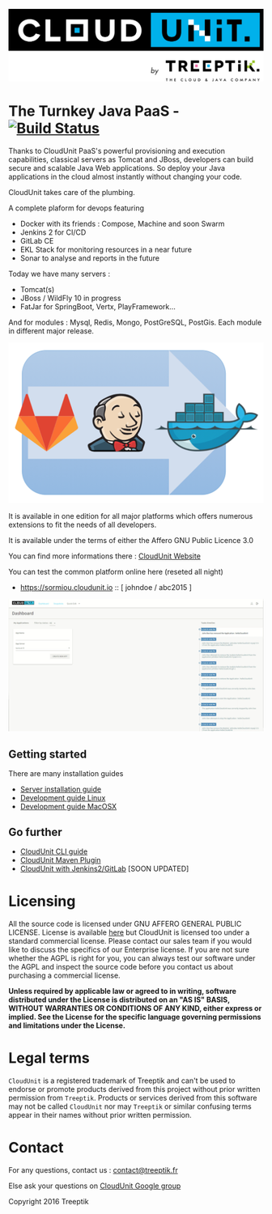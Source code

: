![CloudUnit Logo](documentation/img/Cloudunit_by_Treeptik.png "CloudUnit By Treeptik")


# The Turnkey Java PaaS - [![Build Status](https://travis-ci.org/Treeptik/cloudunit.svg?branch=master)](https://travis-ci.org/Treeptik/cloudunit)

Thanks to CloudUnit PaaS's powerful provisioning and execution capabilities, classical servers as Tomcat and JBoss, developers can build secure and scalable Java Web applications. So deploy your Java applications in the cloud almost instantly without changing your code.

CloudUnit takes care of the plumbing.

A complete plaform for devops featuring
* Docker with its friends : Compose, Machine and soon Swarm
* Jenkins 2 for CI/CD
* GitLab CE 
* EKL Stack for monitoring resources in a near future
* Sonar to analyse and reports in the future

Today we have many servers :
* Tomcat(s)
* JBoss / WildFly 10 in progress
* FatJar for SpringBoot, Vertx, PlayFramework...

And for modules : Mysql, Redis, Mongo, PostGreSQL, PostGis. Each module in different major release.

![Jenkins2 Logo](documentation/img/plateforme-trio.png "Devops Plateforme")

It is available in one edition for all major platforms which offers numerous extensions to fit the needs of all developers.

It is available under the terms of either the Affero GNU Public Licence 3.0

You can find more informations there : [CloudUnit Website](http://www.cloudunit.io/)

You can test the common platform online here (reseted all night)
* https://sormiou.cloudunit.io :: [ johndoe / abc2015 ]

![CloudUnit Gif](documentation/img/cloudunitGif.gif "CloudUnit Gif")

## Getting started

There are many installation guides
* [Server installation guide](documentation/SERVER-GUIDE.md)
* [Development guide Linux](documentation/DEV-GUIDE-LINUX.md)
* [Development guide MacOSX](documentation/DEV-GUIDE-MACOSX.md)

## Go further

* [CloudUnit CLI guide](https://github.com/Treeptik/cloudunit-cli/blob/dev/README.md)
* [CloudUnit Maven Plugin](documentation/README.md)
* [CloudUnit with Jenkins2/GitLab](documentation/CI-CD.md) [SOON UPDATED]

# Licensing

All the source code is licensed under GNU AFFERO GENERAL PUBLIC LICENSE. License is available [here](/LICENSE)
but CloudUnit is licensed too under a standard commercial license.
Please contact our sales team if you would like to discuss the specifics of our Enterprise license.
If you are not sure whether the AGPL is right for you,
you can always test our software under the AGPL and inspect the source code before you contact us
about purchasing a commercial license.

**Unless required by applicable law or agreed to in writing, software
distributed under the License is distributed on an "AS IS" BASIS,
WITHOUT WARRANTIES OR CONDITIONS OF ANY KIND, either express or implied.
See the License for the specific language governing permissions and
limitations under the License.**
  
# Legal terms

`CloudUnit` is a registered trademark of Treeptik and can't be used to endorse
or promote products derived from this project without prior written permission from `Treeptik`.
Products or services derived from this software may not be called `CloudUnit` nor may `Treeptik` 
or similar confusing terms appear in their names without prior written permission.

# Contact

For any questions, contact us : contact@treeptik.fr

Else ask your questions on [CloudUnit Google group](https://groups.google.com/forum/#!forum/cloudunit)

Copyright 2016 Treeptik

